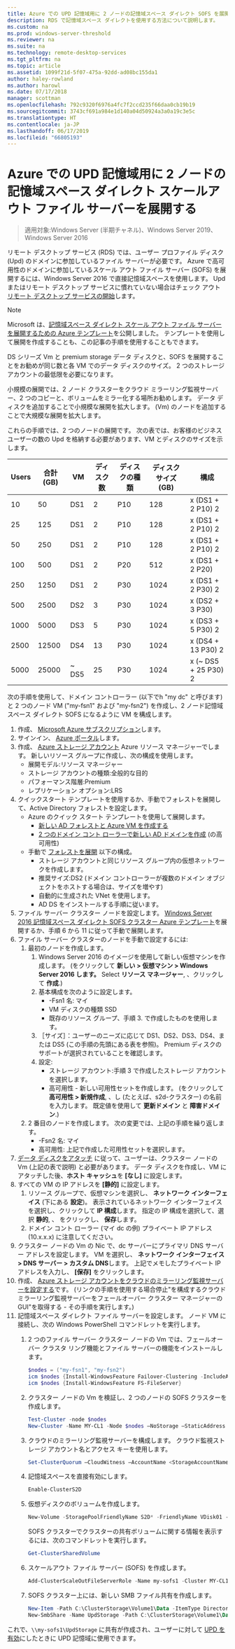 ```yaml
---
title: Azure での UPD 記憶域用に 2 ノードの記憶域スペース ダイレクト SOFS を展開する
description: RDS で記憶域スペース ダイレクトを使用する方法について説明します。
ms.custom: na
ms.prod: windows-server-threshold
ms.reviewer: na
ms.suite: na
ms.technology: remote-desktop-services
ms.tgt_pltfrm: na
ms.topic: article
ms.assetid: 1099f21d-5f07-475a-92dd-ad08bc155da1
author: haley-rowland
ms.author: harowl
ms.date: 07/17/2018
manager: scottman
ms.openlocfilehash: 792c9320f6976a4fc7f2ccd235f66daa0cb19b19
ms.sourcegitcommit: 3743cf691a984e1d140a04d50924a3a0a19c3e5c
ms.translationtype: HT
ms.contentlocale: ja-JP
ms.lasthandoff: 06/17/2019
ms.locfileid: "66805193"
---
```

# <a name="deploy-a-two-node-storage-spaces-direct-scale-out-file-server-for-upd-storage-in-azure"></a>Azure での UPD 記憶域用に 2 ノードの記憶域スペース ダイレクト スケールアウト ファイル サーバーを展開する

>適用対象:Windows Server (半期チャネル)、Windows Server 2019、Windows Server 2016

リモート デスクトップ サービス (RDS) では、ユーザー プロファイル ディスク (Upd) のドメインに参加しているファイル サーバーが必要です。 Azure で高可用性のドメインに参加しているスケール アウト ファイル サーバー (SOFS) を展開するには、Windows Server 2016 で直接記憶域スペースを使用します。 Upd またはリモート デスクトップ サービスに慣れていない場合はチェック アウト [リモート デスクトップ サービスの開始](welcome-to-rds.md)します。

> [!NOTE] 
> Microsoft は、[記憶域スペース ダイレクト スケール アウト ファイル サーバーを展開するための Azure テンプレート](https://azure.microsoft.com/documentation/templates/301-storage-spaces-direct/)を公開しました。 テンプレートを使用して展開を作成することも、この記事の手順を使用することもできます。 

DS シリーズ Vm と premium storage データ ディスクと、SOFS を展開することをお勧めが同じ数と各 VM でのデータ ディスクのサイズ。 2 つのストレージ アカウントの最低限を必要になります。 

小規模の展開では、2 ノード クラスターをクラウド ミラーリング監視サーバー、2 つのコピーと、ボリュームをミラー化する場所お勧めします。 データ ディスクを追加することで小規模な展開を拡大します。 (Vm) のノードを追加することで大規模な展開を拡大します。 

これらの手順では、2 つのノードの展開です。 次の表では、お客様のビジネス ユーザーの数の Upd を格納する必要があります、VM とディスクのサイズを示します。 

| Users | 合計 (GB) | VM | ディスク数 | ディスクの種類 | ディスク サイズ (GB) | 構成   |
|-------|------------|----|---------|-----------|----------------|-----------------|
| 10    | 50         | DS1 | 2       | P10       | 128            | x (DS1 + 2 P10) 2  |
| 25    | 125        | DS1 | 2       | P10       | 128            | x (DS1 + 2 P10) 2  |
| 50    | 250        | DS1 | 2       | P10       | 128            | x (DS1 + 2 P10) 2  |
| 100   | 500        | DS1 | 2       | P20       | 512            | x (DS1 + 2 P20)  |
| 250   | 1250       | DS1 | 2       | P30       | 1024           | x (DS1 + 2 P30) 2  |
| 500   | 2500       | DS2 | 3       | P30       | 1024           | x (DS2 + 3 P30)  |
| 1000  | 5000       | DS3 | 5       | P30       | 1024           | x (DS3 + 5 P30) 2  |
| 2500  | 12500      | DS4 | 13      | P30       | 1024           | x (DS4 + 13 P30) 2 |
| 5000  | 25000      | ~ DS5 | 25      | P30       | 1024           | x (~ DS5 + 25 P30) 2 | 

次の手順を使用して、ドメイン コントローラー (以下でh "my dc" と呼びます) と 2 つのノード VM ("my-fsn1" および "my-fsn2") を作成し、2 ノード記憶域スペース ダイレクト SOFS になるように VM を構成します。

1. 作成、 [Microsoft Azure サブスクリプション](https://azure.microsoft.com)します。
2. サインイン、 [Azure ポータル](https://ms.portal.azure.com)します。
3. 作成、 [Azure ストレージ アカウント](https://azure.microsoft.com/documentation/articles/storage-create-storage-account/#create-a-storage-account) Azure リソース マネージャーでします。 新しいリソース グループに作成し、次の構成を使用します。
   - 展開モデル:リソース マネージャー
   - ストレージ アカウントの種類:全般的な目的
   - パフォーマンス階層:Premium
   - レプリケーション オプション:LRS
4. クイックスタート テンプレートを使用するか、手動でフォレストを展開して、Active Directory フォレストを設定します。 
   - Azure のクイック スタート テンプレートを使用して展開します。
      - [新しい AD フォレストと Azure VM を作成する](https://azure.microsoft.com/documentation/templates/active-directory-new-domain/)
      - [2 つのドメイン コント ローラーで新しい AD ドメインを作成](https://azure.microsoft.com/documentation/templates/active-directory-new-domain-ha-2-dc/) (の高可用性)
   - 手動で [フォレストを展開](https://azure.microsoft.com/documentation/articles/active-directory-new-forest-virtual-machine/) 以下の構成。
      - ストレージ アカウントと同じリソース グループ内の仮想ネットワークを作成します。
      - 推奨サイズ:DS2 (ドメイン コントローラーが複数のドメイン オブジェクトをホストする場合は、サイズを増やす)
      - 自動的に生成された VNet を使用します。
      - AD DS をインストールする手順に従います。
5. ファイル サーバー クラスター ノードを設定します。 [Windows Server 2016 記憶域スペース ダイレクト SOFS クラスター Azure テンプレート](https://azure.microsoft.com/resources/templates/301-storage-spaces-direct/)を展開するか、手順 6 から 11 に従って手動で展開します。
6. ファイル サーバー クラスターのノードを手動で設定するには:
   1. 最初のノードを作成します。 
      1. Windows Server 2016 のイメージを使用して新しい仮想マシンを作成します。 (をクリックして **新しい > 仮想マシン > Windows Server 2016 します。** Select **リソース マネージャー**, 、クリックして **作成**.)
      2. 基本構成を次のように設定します。
         - -Fsn1 名: マイ
         - VM ディスクの種類 SSD
         - 既存のリソース グループ、手順 3. で作成したものを使用します。 
      3. ［サイズ］：ユーザーのニーズに応じて DS1、DS2、DS3、DS4、または DS5 (この手順の先頭にある表を参照)。 Premium ディスクのサポートが選択されていることを確認します。
      4. 設定: 
         - ストレージ アカウント:手順 3 で作成したストレージ アカウントを選択します。
         - 高可用性 - 新しい可用性セットを作成します。 (をクリックして **高可用性 > 新規作成**, 、し (たとえば、s2d-クラスター) の名前を入力します。 既定値を使用して **更新ドメイン** と **障害ドメイン**.)
   2. 2 番目のノードを作成します。 次の変更では、上記の手順を繰り返します。
      - -Fsn2 名: マイ
      - 高可用性: 上記で作成した可用性セットを選択します。  
7. [データ ディスクをアタッチ](https://azure.microsoft.com/documentation/articles/virtual-machines-windows-attach-disk-portal/) に従って、ユーザーは、クラスター ノードの Vm (上記の表で説明) と必要があります。 データ ディスクを作成し、VM にアタッチした後、**ホスト キャッシュ**を **[なし]** に設定します。
8. すべての VM の IP アドレスを **[静的]** に設定します。 
   1. リソース グループで、仮想マシンを選択し、 **ネットワーク インターフェイス** (下にある **設定**)。 表示されているネットワーク インターフェイスを選択し、クリックして **IP 構成**します。 指定の IP 構成を選択して、選択 **静的**, 、 をクリックし、 **保存**します。
   2. ドメイン コント ローラー (マイ dc の例) プライベート IP アドレス (10.x.x.x) に注意してください。
9. クラスター ノードの Vm の Nic で、dc サーバーにプライマリ DNS サーバー アドレスを設定します。 VM を選択し、 **ネットワーク インターフェイス > DNS サーバー > カスタム DNS**します。 上記でメモしたプライベート IP アドレスを入力し、 **[保存]** をクリックします。
10. 作成、 [Azure ストレージ アカウントをクラウドのミラーリング監視サーバーを設定する](https://docs.microsoft.com/windows-server/failover-clustering/deploy-cloud-witness)です。 (リンクの手順を使用する場合停止"を構成するクラウド ミラーリング監視サーバーをフェールオーバー クラスター マネージャーの GUI"を取得する - その手順を実行します。)
11. 記憶域スペース ダイレクト ファイル サーバーを設定します。 ノード VM に接続し、次の Windows PowerShell コマンドレットを実行します。
    1. 2 つのファイル サーバー クラスター ノードの Vm では、フェールオーバー クラスタ リング機能とファイル サーバーの機能をインストールします。

       ```powershell
       $nodes = ("my-fsn1", "my-fsn2")
       icm $nodes {Install-WindowsFeature Failover-Clustering -IncludeAllSubFeature -IncludeManagementTools} 
       icm $nodes {Install-WindowsFeature FS-FileServer} 
       ```
    2. クラスター ノードの Vm を検証し、2 つのノードの SOFS クラスターを作成します。

       ```powershell
       Test-Cluster -node $nodes
       New-Cluster -Name MY-CL1 -Node $nodes –NoStorage –StaticAddress [new address within your addr space]
       ``` 
    3. クラウドのミラーリング監視サーバーを構成します。 クラウド監視ストレージ アカウント名とアクセス キーを使用します。

       ```powershell
       Set-ClusterQuorum –CloudWitness –AccountName <StorageAccountName> -AccessKey <StorageAccountAccessKey> 
       ```
    4. 記憶域スペースを直接有効にします。

       ```powershell
       Enable-ClusterS2D 
       ```
      
    5. 仮想ディスクのボリュームを作成します。

       ```powershell
       New-Volume -StoragePoolFriendlyName S2D* -FriendlyName VDisk01 -FileSystem CSVFS_REFS -Size 120GB 
       ```
       SOFS クラスターでクラスターの共有ボリュームに関する情報を表示するには、次のコマンドレットを実行します。

       ```powershell
       Get-ClusterSharedVolume
       ```
   
    6. スケールアウト ファイル サーバー (SOFS) を作成します。

       ```powershell
       Add-ClusterScaleOutFileServerRole -Name my-sofs1 -Cluster MY-CL1
       ```

    7. SOFS クラスター上には、新しい SMB ファイル共有を作成します。

       ```powershell
       New-Item -Path C:\ClusterStorage\Volume1\Data -ItemType Directory
       New-SmbShare -Name UpdStorage -Path C:\ClusterStorage\Volume1\Data
       ```

これで、`\\my-sofs1\UpdStorage` に共有が作成され、ユーザーに対して [UPD を有効](https://social.technet.microsoft.com/wiki/contents/articles/15304.installing-and-configuring-user-profile-disks-upd-in-windows-server-2012.aspx)にしたときに UPD 記憶域に使用できます。 
